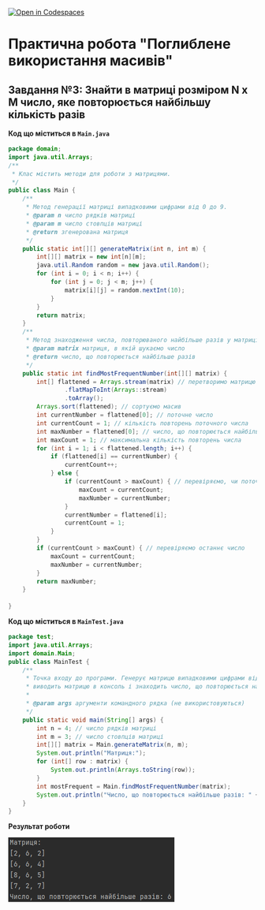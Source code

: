 [![Open in Codespaces](https://classroom.github.com/assets/launch-codespace-7f7980b617ed060a017424585567c406b6ee15c891e84e1186181d67ecf80aa0.svg)](https://classroom.github.com/open-in-codespaces?assignment_repo_id=11069555)

# Практична робота "Поглиблене використання масивів"
## Завдання №3: Знайти в матриці розміром N x M число, яке повторюється найбільшу кількість разів
**Код що міститься в `Main.java`**
```Main.java
package domain;
import java.util.Arrays;
/**
 * Клас містить методи для роботи з матрицями.
 */
public class Main {
    /**
     * Метод генерації матриці випадковими цифрами від 0 до 9.
     * @param n число рядків матриці
     * @param m число стовпців матриці
     * @return згенерована матриця
     */
    public static int[][] generateMatrix(int n, int m) {
        int[][] matrix = new int[n][m];
        java.util.Random random = new java.util.Random();
        for (int i = 0; i < n; i++) {
            for (int j = 0; j < m; j++) {
                matrix[i][j] = random.nextInt(10);
            }
        }
        return matrix;
    }
    /**
     * Метод знаходження числа, повторюваного найбільше разів у матриці.
     * @param matrix матриця, в якій шукаємо число
     * @return число, що повторюється найбільше разів
     */
    public static int findMostFrequentNumber(int[][] matrix) {
        int[] flattened = Arrays.stream(matrix) // перетворимо матрицю на одномірний масив
                .flatMapToInt(Arrays::stream)
                .toArray();
        Arrays.sort(flattened); // сортуємо масив
        int currentNumber = flattened[0]; // поточне число
        int currentCount = 1; // кількість повторень поточного числа
        int maxNumber = flattened[0]; // число, що повторюється найбільше разів
        int maxCount = 1; // максимальна кількість повторень числа
        for (int i = 1; i < flattened.length; i++) {
            if (flattened[i] == currentNumber) {
                currentCount++;
            } else {
                if (currentCount > maxCount) { // перевіряємо, чи поточне число найбільш часто повторюється
                    maxCount = currentCount;
                    maxNumber = currentNumber;
                }
                currentNumber = flattened[i];
                currentCount = 1;
            }
        }
        if (currentCount > maxCount) { // перевіряємо останнє число
            maxCount = currentCount;
            maxNumber = currentNumber;
        }
        return maxNumber;
    }

}

```
**Код що міститься в `MainTest.java`**
```MainTest.java
package test;
import java.util.Arrays;
import domain.Main;
public class MainTest {
    /**
     * Точка входу до програми. Генерує матрицю випадковими цифрами від 0 до 9 заданого розміру,
     * виводить матрицю в консоль і знаходить число, що повторюється найбільше разів.
     *
     * @param args аргументи командного рядка (не використовуються)
     */
    public static void main(String[] args) {
        int n = 4; // число рядків матриці
        int m = 3; // число стовпців матриці
        int[][] matrix = Main.generateMatrix(n, m);
        System.out.println("Матриця:");
        for (int[] row : matrix) {
            System.out.println(Arrays.toString(row));
        }
        int mostFrequent = Main.findMostFrequentNumber(matrix);
        System.out.println("Число, що повторюється найбільше разів: " + mostFrequent);
    }
}

```

**Результат роботи**

![](Image/result0.png)
